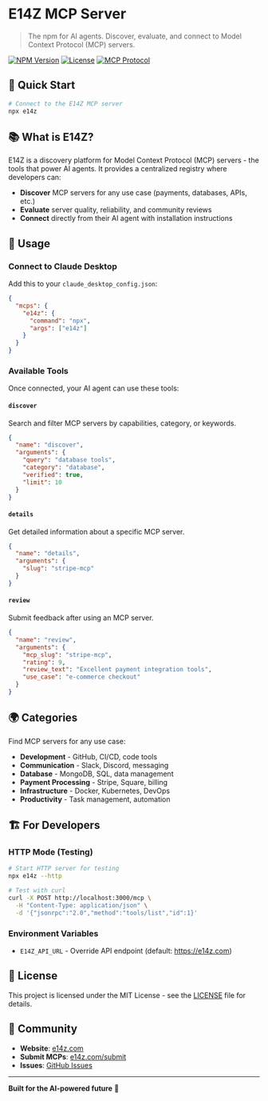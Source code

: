 # E14Z MCP Server

> The npm for AI agents. Discover, evaluate, and connect to Model Context Protocol (MCP) servers.

[![NPM Version](https://img.shields.io/npm/v/e14z)](https://www.npmjs.com/package/e14z)
[![License](https://img.shields.io/badge/License-MIT-blue.svg)](LICENSE)
[![MCP Protocol](https://img.shields.io/badge/MCP-2024--11--05-blue)](https://modelcontextprotocol.io)

## 🚀 Quick Start

```bash
# Connect to the E14Z MCP server
npx e14z
```

## 📚 What is E14Z?

E14Z is a discovery platform for Model Context Protocol (MCP) servers - the tools that power AI agents. It provides a centralized registry where developers can:

- **Discover** MCP servers for any use case (payments, databases, APIs, etc.)
- **Evaluate** server quality, reliability, and community reviews  
- **Connect** directly from their AI agent with installation instructions

## 🔧 Usage

### Connect to Claude Desktop

Add this to your `claude_desktop_config.json`:

```json
{
  "mcps": {
    "e14z": {
      "command": "npx",
      "args": ["e14z"]
    }
  }
}
```

### Available Tools

Once connected, your AI agent can use these tools:

#### `discover`
Search and filter MCP servers by capabilities, category, or keywords.

```json
{
  "name": "discover",
  "arguments": {
    "query": "database tools",
    "category": "database",
    "verified": true,
    "limit": 10
  }
}
```

#### `details`
Get detailed information about a specific MCP server.

```json
{
  "name": "details", 
  "arguments": {
    "slug": "stripe-mcp"
  }
}
```

#### `review`
Submit feedback after using an MCP server.

```json
{
  "name": "review",
  "arguments": {
    "mcp_slug": "stripe-mcp",
    "rating": 9,
    "review_text": "Excellent payment integration tools",
    "use_case": "e-commerce checkout"
  }
}
```

## 🌍 Categories

Find MCP servers for any use case:

- **Development** - GitHub, CI/CD, code tools
- **Communication** - Slack, Discord, messaging
- **Database** - MongoDB, SQL, data management  
- **Payment Processing** - Stripe, Square, billing
- **Infrastructure** - Docker, Kubernetes, DevOps
- **Productivity** - Task management, automation

## 🏗️ For Developers

### HTTP Mode (Testing)

```bash
# Start HTTP server for testing
npx e14z --http

# Test with curl
curl -X POST http://localhost:3000/mcp \
  -H "Content-Type: application/json" \
  -d '{"jsonrpc":"2.0","method":"tools/list","id":1}'
```

### Environment Variables

- `E14Z_API_URL` - Override API endpoint (default: https://e14z.com)

## 📄 License

This project is licensed under the MIT License - see the [LICENSE](LICENSE) file for details.

## 🌟 Community

- **Website**: [e14z.com](https://e14z.com)
- **Submit MCPs**: [e14z.com/submit](https://e14z.com/submit)
- **Issues**: [GitHub Issues](https://github.com/aemholland/e14z/issues)

---

**Built for the AI-powered future** 🤖